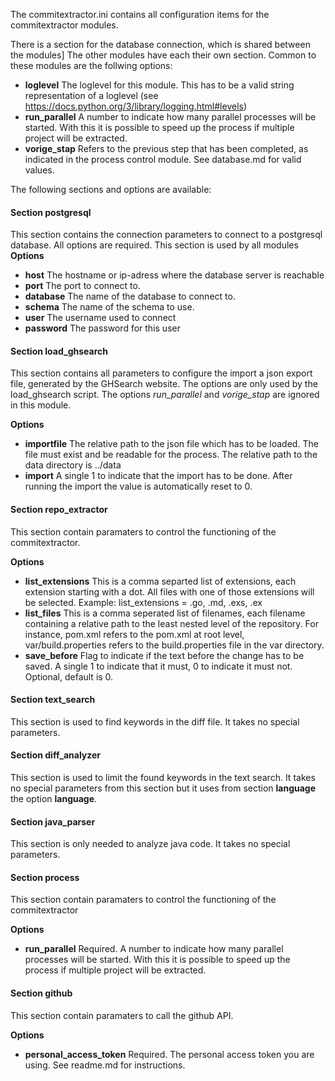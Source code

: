 The commitextractor.ini contains all configuration items for the commitextractor modules.

There is a section for the database connection, which is shared between the modules]
The other modules have each their own section.
Common to these modules are the follwing options:
* **loglevel** The loglevel for this module. This has to be a valid string representation of a loglevel (see https://docs.python.org/3/library/logging.html#levels) 
* **run_parallel** A number to indicate how many parallel processes will be started. With this it is possible to speed up the process if multiple project will be extracted. 
* **vorige_stap** Refers to the previous step that has been completed, as indicated in the process control module. See database.md for valid values.  

The following sections and options are available:

#### Section postgresql
This section contains the connection parameters to connect to a postgresql database. All options are required. 
This section is used by all modules
 **Options**  
* **host** The hostname or ip-adress where the database server is reachable
* **port** The port to connect to.
* **database** The name of the database to connect to.
* **schema** The name of the schema to use.
* **user** The username used to connect
* **password** The password for this user

#### Section load_ghsearch
This section contains all parameters to configure the import a json export file, generated by the GHSearch website.
The options are only used by the load_ghsearch script. The options _run_parallel_ and _vorige_stap_ are ignored in this module.

 **Options**  
* **importfile** The relative path to the json file which has to be loaded. The file must exist and be readable for the process. 
The relative path to the data directory is ../data
* **import** A single 1 to indicate that the import has to be done. After running the import the value is automatically reset to 0. 

#### Section repo_extractor
This section contain paramaters to control the functioning of the commitextractor. 

 **Options**  
* **list_extensions** This is a comma separted list of extensions, each extension starting with a dot. 
 All files with one of those extensions will be selected. Example: list_extensions = .go, .md, .exs, .ex 
* **list_files** This is a comma seperated list of filenames, each filename containing a relative path to the least nested level of the repository.
 For instance, pom.xml refers to the pom.xml at root level, var/build.properties refers to the build.properties file in the var directory.
* **save_before** Flag to indicate if the text before the change has to be saved. A single 1 to indicate that it must, 0 to indicate it must not. Optional, default is 0.

#### Section text_search
This section is used to find keywords in the diff file. It takes no special parameters.

#### Section diff_analyzer
This section is used to limit the found keywords in the text search.  It takes no special parameters from this section but it uses 
from section **language** the option **language**.

#### Section java_parser
This section is only needed to analyze java code.  It takes no special parameters.

#### Section process
This section contain paramaters to control the functioning of the commitextractor

 **Options**  
* **run_parallel** Required. A number to indicate how many parallel processes will be started. With this it is possible to speed up the process if multiple project will be extracted.

#### Section github
This section contain paramaters to call the github API.

 **Options**  
* **personal_access_token** Required. The personal access token you are using. See readme.md for instructions. 
